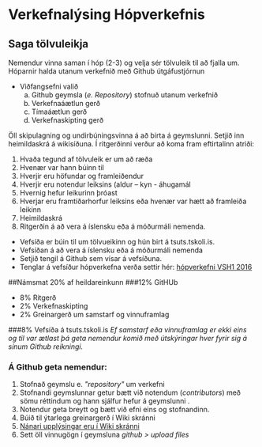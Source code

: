 # Verkefnalýsing Hópverkefnis 
## Saga tölvuleikja
Nemendur vinna saman í hóp (2-3) og velja sér tölvuleik til að fjalla um.  
Hóparnir halda utanum verkefnið með Github útgáfustjórnun
<ul>
	<li>Viðfangsefni valið
		<ol style="list-style-type: lower-alpha;">
			<li>Github geymsla (<i>e. Repository</i>) stofnuð utanum verkefnið</li>
			<li>Verkefnaáætlun gerð</li>
			<li>Tímaáætlun gerð</li>
			<li>Verkefnaskipting gerð</li>
		</ol>
</ul>

Öll skipulagning og undirbúningsvinna á að birta á geymslunni. 
Setjið inn heimildaskrá á wikisíðuna.
Í ritgerðinni verður að koma fram eftirtalinn atriði:
<ol>
	<li>Hvaða tegund af tölvuleik er um að ræða</li>
	<li>Hvenær var hann búinn til </li>
	<li>Hverjir eru höfundar og framleiðendur</li>
	<li>Hverjir eru notendur leiksins (aldur – kyn - áhugamál</li>	
	<li>Hvernig hefur leikurinn þróast</li>
	<li>Hverjar eru framtíðarhorfur leiksins eða hvenær var hætt að framleiða leikinn</li>
	<li>Heimildaskrá</li>
	<li>Ritgerðin á að vera á íslensku eða á móðurmáli nemenda.
</ol>
<ul>
     <li>Vefsíða er búin til um tölvueikinn og hún birt á tsuts.tskoli.is. 
</li><li>Vefsíðan á að vera á íslensku eða á móðurmáli nemenda
</li><li>Setjið tengil á Github sem vísar á vefsíðuna.
</li><li>Tenglar á vefsíður hópverkefna verða settir hér: <a href="https://github.com/VSH24/VSH1-hopverkefni/wiki/">hópverkefni VSH1 2016</a></li>
</ul>
##Námsmat 20% af heildareinkunn
###12% GitHUb 
<ul><li> 8%  Ritgerð
</li><li>2% Verkefnaskipting 
</li><li>2% Greinargerð um samstarf og vinnuframlag 
</ul>
###8% Vefsíða á tsuts.tskoli.is  
<i>Ef samstarf eða vinnuframlag er ekki eins og til var ætlast þá geta nemendur komið með útskýringar hver fyrir sig á sínum Github reikningi. </i>

### Á Github geta nemendur:
<ol>
  <li>Stofnað geymslu e. <i>"repository"</i> um verkefni</li>
  <li> Stofnandi geymslunnar getur bætt við notendum (<i>contributors</i>) með sömu réttindum og hann sjálfur hefur á geymslunni . </li>
  <li> Notendur geta breytt og bætt við efni eins og stofnandinn. </li>
  <li>Búið til ýtarlega greinargerð í Wiki skránni</a></li>
  <li><a href="https://github.com/VSH24/VSH1-hopverkefni/wiki/Allt-um-Git-og-Github">Nánari upplýsingar eru í Wiki skránni</a></li>
  <li>Sett öll vinnugögn í geymsluna <i> github > upload files</i></li>
 </ol>
